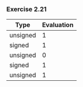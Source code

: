 ### Exercise 2.21
| Type     | Evaluation |
| -------- | ---------- |
| unsigned | 1          |
| signed   | 1          |
| unsigned | 0          |
| signed   | 1          |
| unsigned | 1          |
